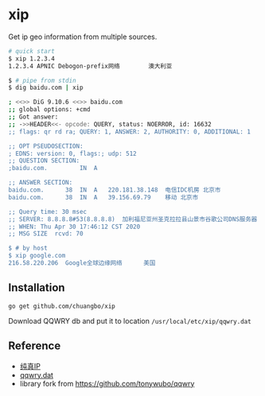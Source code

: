# xip

Get ip geo information from multiple sources.

```sh
# quick start
$ xip 1.2.3.4
1.2.3.4 APNIC Debogon-prefix网络        澳大利亚

$ # pipe from stdin
$ dig baidu.com | xip

; <<>> DiG 9.10.6 <<>> baidu.com
;; global options: +cmd
;; Got answer:
;; ->>HEADER<<- opcode: QUERY, status: NOERROR, id: 16632
;; flags: qr rd ra; QUERY: 1, ANSWER: 2, AUTHORITY: 0, ADDITIONAL: 1

;; OPT PSEUDOSECTION:
; EDNS: version: 0, flags:; udp: 512
;; QUESTION SECTION:
;baidu.com.			IN	A

;; ANSWER SECTION:
baidu.com.		38	IN	A	220.181.38.148 	电信IDC机房 北京市
baidu.com.		38	IN	A	39.156.69.79 	移动 北京市

;; Query time: 30 msec
;; SERVER: 8.8.8.8#53(8.8.8.8) 	加利福尼亚州圣克拉拉县山景市谷歌公司DNS服务器 美国
;; WHEN: Thu Apr 30 17:46:12 CST 2020
;; MSG SIZE  rcvd: 70

$ # by host
$ xip google.com
216.58.220.206  Google全球边缘网络      美国

```

## Installation

`go get github.com/chuangbo/xip`

Download QQWRY db and put it to location `/usr/local/etc/xip/qqwry.dat`

## Reference

* [纯真IP](http://www.cz88.net/ip/)
* [qqwry.dat](https://github.com/out0fmemory/qqwry.dat)
* library fork from https://github.com/tonywubo/qqwry
